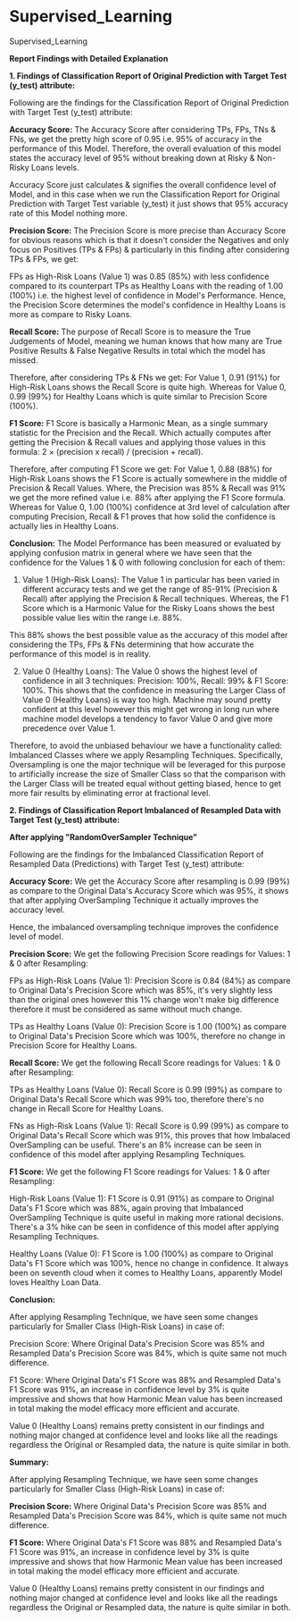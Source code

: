 # Supervised_Learning
Supervised_Learning



**Report Findings with Detailed Explanation**


**1. Findings of Classification Report of Original Prediction with Target Test (y_test) attribute:** 

Following are the findings for the Classification Report of Original Prediction with Target Test (y_test) attribute:

**Accuracy Score:** 
The Accuracy Score after considering TPs, FPs, TNs & FNs, we get the pretty high score of 0.95 i.e. 95% of accuracy in the performance of this Model. Therefore, the overall evaluation of this model states the accuracy level of 95% without breaking down at Risky & Non-Risky Loans levels.

Accuracy Score just calculates & signifies the overall confidence level of Model, and in this case when we run the Classification Report for Original Prediction with Target Test variable (y_test) it just shows that 95% accuracy rate of this Model nothing more.

**Precision Score:** 
The Precision Score is more precise than Accuracy Score for obvious reasons which is that it doesn't consider the Negatives and only focus on Positives (TPs & FPs) & particularly in this finding after considering TPs & FPs, we get:

FPs as High-Risk Loans (Value 1) was 0.85 (85%) with less confidence compared to its counterpart TPs as Healthy Loans with the reading of 1.00 (100%) i.e. the highest level of confidence in Model's Performance. Hence, the Precision Score determines the model's confidence in Healthy Loans is more as compare to Risky Loans.

**Recall Score:** 
The purpose of Recall Score is to measure the True Judgements of Model, meaning we human knows that how many are True Positive Results & False Negative Results in total which the model has missed.

Therefore, after considering TPs & FNs we get: For Value 1, 0.91 (91%) for High-Risk Loans shows the Recall Score is quite high. Whereas for Value 0, 0.99 (99%) for Healthy Loans which is quite similar to Precision Score (100%).

**F1 Score:** 
F1 Score is basically a Harmonic Mean, as a single summary statistic for the Precision and the Recall. Which actually computes after getting the Precision & Recall values and applying those values in this formula: 2 × (precision x recall) / (precision + recall).

Therefore, after computing F1 Score we get: For Value 1, 0.88 (88%) for High-Risk Loans shows the F1 Score is actually somewhere in the middle of Precision & Recall Values. Where, the Precision was 85% & Recall was 91% we get the more refined value i.e. 88% after applying the F1 Score formula. Whereas for Value 0, 1.00 (100%) confidence at 3rd level of calculation after computing Precision, Recall & F1 proves that how solid the confidence is actually lies in Healthy Loans.

**Conclusion:**
The Model Performance has been measured or evaluated by applying confusion matrix in general where we have seen that the confidence for the Values 1 & 0 with following conclusion for each of them:

1. Value 1 (High-Risk Loans): The Value 1 in particular has been varied in different accuracy tests and we get the range of 85-91% (Precision & Recall) after applying the Precision & Recall techniques. Whereas, the F1 Score which is a Harmonic Value for the Risky Loans shows the best possible value lies witin the range i.e. 88%.

This 88% shows the best possible value as the accuracy of this model after considering the TPs, FPs & FNs determining that how accurate the performance of this model is in reality.

2. Value 0 (Healthy Loans): The Value 0 shows the highest level of confidence in all 3 techniques: Precision: 100%, Recall: 99% & F1 Score: 100%. This shows that the confidence in measuring the Larger Class of Value 0 (Healthy Loans) is way too high. Machine may sound pretty confident at this level however this might get wrong in long run where machine model develops a tendency to favor Value 0 and give more precedence over Value 1.

Therefore, to avoid the unbiased behaviour we have a functionality called: Imbalanced Classes where we apply Resampling Techniques. Specifically, Oversampling is one the major technique will be leveraged for this purpose to artificially increase the size of Smaller Class so that the comparison with the Larger Class will be treated equal without getting biased, hence to get more fair results by eliminating error at fractional level.



**2. Findings of Classification Report Imbalanced of Resampled Data with Target Test (y_test) attribute:** 

**After applying "RandomOverSampler Technique"** 

Following are the findings for the Imbalanced Classification Report of Resampled Data (Predictions) with Target Test (y_test) attribute:

**Accuracy Score:** 
We get the Accuracy Score after resampling is 0.99 (99%) as compare to the Original Data's Accuracy Score which was 95%, it shows that after applying OverSampling Technique it actually improves the accuracy level.

Hence, the imbalanced oversampling technique improves the confidence level of model.


**Precision Score:** 
We get the following Precision Score readings for Values: 1 & 0 after Resampling:

FPs as High-Risk Loans (Value 1): Precision Score is 0.84 (84%) as compare to Original Data's Precision Score which was 85%, it's very slightly less than the original ones however this 1% change won't make big difference therefore it must be considered as same without much change.

TPs as Healthy Loans (Value 0): Precision Score is 1.00 (100%) as compare to Original Data's Precision Score which was 100%, therefore no change in Precision Score for Healthy Loans.


**Recall Score:** 
We get the following Recall Score readings for Values: 1 & 0 after Resampling:

TPs as Healthy Loans (Value 0): Recall Score is 0.99 (99%) as compare to Original Data's Recall Score which was 99% too, therefore there's no change in Recall Score for Healthy Loans.

FNs as High-Risk Loans (Value 1): Recall Score is 0.99 (99%) as compare to Original Data's Recall Score which was 91%, this proves that how Imbalaced OverSampling can be useful. There's an 8% increase can be seen in confidence of this model after applying Resampling Techniques.


**F1 Score:** 
We get the following F1 Score readings for Values: 1 & 0 after Resampling:

High-Risk Loans (Value 1): F1 Score is 0.91 (91%) as compare to Original Data's F1 Score which was 88%, again proving that Imbalanced OverSampling Technique is quite useful in making more rational decisions. There's a 3% hike can be seen in confidence of this model after applying Resampling Techniques.

Healthy Loans (Value 0): F1 Score is 1.00 (100%) as compare to Original Data's F1 Score which was 100%, hence no change in confidence. It always been on seventh cloud when it comes to Healthy Loans, apparently Model loves Healthy Loan Data.

**Conclusion:** 

After applying Resampling Technique, we have seen some changes particularly for Smaller Class (High-Risk Loans) in case of:

Precision Score: Where Original Data's Precision Score was 85% and Resampled Data's Precision Score was 84%, which is quite same not much difference.

F1 Score: Where Original Data's F1 Score was 88% and Resampled Data's F1 Score was 91%, an increase in confidence level by 3% is quite impressive and shows that how Harmonic Mean value has been increased in total making the model efficacy more efficient and accurate.

Value 0 (Healthy Loans) remains pretty consistent in our findings and nothing major changed at confidence level and looks like all the readings regardless the Original or Resampled data, the nature is quite similar in both.


**Summary:**

After applying Resampling Technique, we have seen some changes particularly for Smaller Class (High-Risk Loans) in case of:

**Precision Score:** 
Where Original Data's Precision Score was 85% and Resampled Data's Precision Score was 84%, which is quite same not much difference.

**F1 Score:** 
Where Original Data's F1 Score was 88% and Resampled Data's F1 Score was 91%, an increase in confidence level by 3% is quite impressive and shows that how Harmonic Mean value has been increased in total making the model efficacy more efficient and accurate.

Value 0 (Healthy Loans) remains pretty consistent in our findings and nothing major changed at confidence level and looks like all the readings regardless the Original or Resampled data, the nature is quite similar in both.

